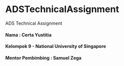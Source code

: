 # ADSTechnicalAssignment
ADS Technical Assignment

#### Nama : Certa Yustitia
#### Kelompok 9 - National University of Singapore
#### Mentor Pembimbing : Samuel Zega
